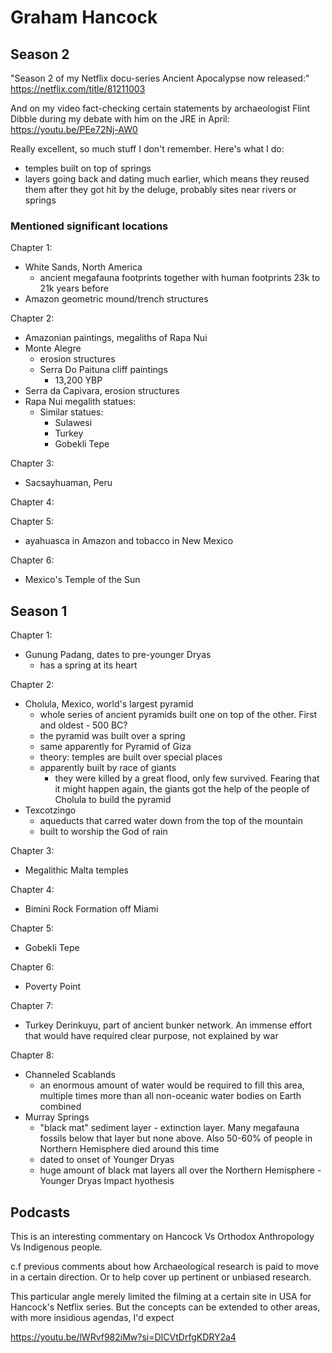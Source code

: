 # Graham Hancock

## Season 2

"Season 2 of my Netflix docu-series Ancient Apocalypse now released:"
https://netflix.com/title/81211003

And on my video fact-checking certain statements by archaeologist Flint Dibble during my debate with him on the JRE in April:
https://youtu.be/PEe72Nj-AW0

Really excellent, so much stuff I don't remember. Here's what I do:
- temples built on top of springs
- layers going back and dating much earlier, which means they reused them after they got hit by the deluge, probably sites near rivers or springs

### Mentioned significant locations

Chapter 1:
- White Sands, North America
	- ancient megafauna footprints together with human footprints 23k to 21k years before
- Amazon geometric mound/trench structures

Chapter 2:
- Amazonian paintings, megaliths of Rapa Nui
- Monte Alegre
	- erosion structures
	- Serra Do Paituna cliff paintings
		- 13,200 YBP
- Serra da Capivara, erosion structures
- Rapa Nui megalith statues:
	- Similar statues:
		- Sulawesi
		- Turkey
		- Gobekli Tepe

Chapter 3:
- Sacsayhuaman, Peru

Chapter 4:

Chapter 5:
- ayahuasca in Amazon and tobacco in New Mexico

Chapter 6:
- Mexico's Temple of the Sun

## Season 1

Chapter 1:
- Gunung Padang, dates to pre-younger Dryas
	- has a spring at its heart

Chapter 2:
- Cholula, Mexico, world's largest pyramid
	- whole series of ancient pyramids built one on top of the other. First and oldest - 500 BC?
	- the pyramid was built over a spring
	- same apparently for Pyramid of Giza
	- theory: temples are built over special places
	- apparently built by race of giants
		- they were killed by a great flood, only few survived. Fearing that it might happen again, the giants got the help of the people of Cholula to build the pyramid
- Texcotzingo
	- aqueducts that carred water down from the top of the mountain
	- built to worship the God of rain

Chapter 3:
- Megalithic Malta temples

Chapter 4:
- Bimini Rock Formation off Miami

Chapter 5:
- Gobekli Tepe

Chapter 6:
- Poverty Point

Chapter 7:
- Turkey Derinkuyu, part of ancient bunker network. An immense effort that would have required clear purpose, not explained by war

Chapter 8:
- Channeled Scablands
	- an enormous amount of water would be required to fill this area, multiple times more than all non-oceanic water bodies on Earth combined
- Murray Springs
	- "black mat" sediment layer - extinction layer. Many megafauna fossils below that layer but none above. Also 50-60% of people in Northern Hemisphere died around this time
	- dated to onset of Younger Dryas
	- huge amount of black mat layers all over the Northern Hemisphere - Younger Dryas Impact hyothesis

## Podcasts

This is an interesting commentary on Hancock
Vs Orthodox Anthropology
Vs Indigenous people.

c.f previous comments about how Archaeological research is paid to move in a certain direction. Or to help cover up pertinent or unbiased research.

This particular angle merely limited the filming at a certain site in USA for Hancock's Netflix series. But the concepts can be extended to other areas, with more insidious agendas, I'd expect

https://youtu.be/lWRvf982iMw?si=DICVtDrfgKDRY2a4